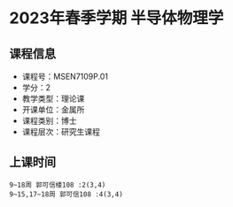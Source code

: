 # 2023年春季学期 半导体物理学 






## 课程信息

- 课程号：MSEN7109P.01
- 学分：2
- 教学类型：理论课
- 开课单位：金属所
- 课程类别：博士
- 课程层次：研究生课程

## 上课时间

```
9~18周 郭可信楼108 :2(3,4)
9~15,17~18周 郭可信108 :4(3,4)
```

